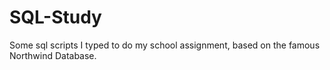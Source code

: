 # SQL-Study

Some sql scripts I typed to do my school assignment, based on the famous Northwind Database.
